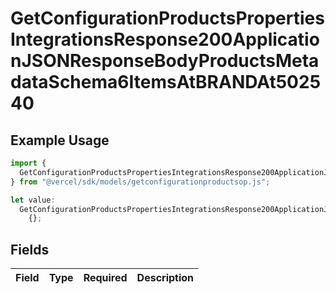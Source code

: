 # GetConfigurationProductsPropertiesIntegrationsResponse200ApplicationJSONResponseBodyProductsMetadataSchema6ItemsAtBRANDAt502540

## Example Usage

```typescript
import {
  GetConfigurationProductsPropertiesIntegrationsResponse200ApplicationJSONResponseBodyProductsMetadataSchema6ItemsAtBRANDAt502540,
} from "@vercel/sdk/models/getconfigurationproductsop.js";

let value:
  GetConfigurationProductsPropertiesIntegrationsResponse200ApplicationJSONResponseBodyProductsMetadataSchema6ItemsAtBRANDAt502540 =
    {};
```

## Fields

| Field       | Type        | Required    | Description |
| ----------- | ----------- | ----------- | ----------- |